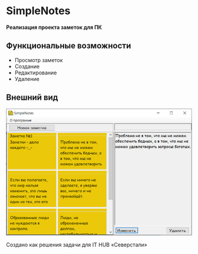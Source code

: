 # SimpleNotes
**Реализация проекта заметок для ПК**

## Функциональные возможности
* Просмотр заметок
* Создание
* Редактирование
* Удаление

## Внешний вид
![Описание](https://github.com/CBAvi/SimpleNotes/blob/master/SimpleNotes/screenshot.PNG)

Создано как решения задачи для IT HUB «Северстали»

